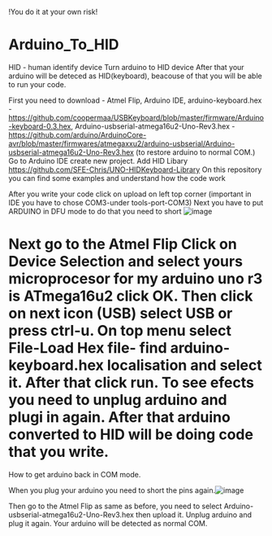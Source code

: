 !You do it at your own risk!

# Arduino_To_HID
HID - human identify device
Turn arduino to HID device
After that your arduino will be deteced as HID(keyboard), beacouse of that you will be able to run your code.

First you need to download - Atmel Flip, Arduino IDE, arduino-keyboard.hex - https://github.com/coopermaa/USBKeyboard/blob/master/firmware/Arduino-keyboard-0.3.hex, Arduino-usbserial-atmega16u2-Uno-Rev3.hex - https://github.com/arduino/ArduinoCore-avr/blob/master/firmwares/atmegaxxu2/arduino-usbserial/Arduino-usbserial-atmega16u2-Uno-Rev3.hex (to restore arduino to normal COM.)
Go to Arduino IDE create new project.
Add HID Libary   https://github.com/SFE-Chris/UNO-HIDKeyboard-Library
On this repository you can find some examples and understand how the code work

After you write your code click on upload on left top corner (important in IDE you have to chose COM3-under tools-port-COM3)
Next you have to put ARDUINO in DFU mode to do that you need to short ![image](https://user-images.githubusercontent.com/90273406/170819092-6b1f80ac-9716-4226-bfa9-1fed6730d968.png)

Next go to the Atmel Flip
Click on Device Selection and select yours microprocesor for my arduino uno r3 is ATmega16u2 click OK. Then click on next icon (USB) select USB or press ctrl-u.
On top menu select File-Load Hex file- find arduino-keyboard.hex localisation and select it. After that click run. To see efects you need to unplug arduino and plugi in again. 
After that arduino converted to HID will be doing code that you write.
================================================================================================================================================================
How to get arduino back in COM mode.



When you plug your arduino you need to short the pins again.![image](https://user-images.githubusercontent.com/90273406/170819092-6b1f80ac-9716-4226-bfa9-1fed6730d968.png)

Then go to the Atmel Flip as same as before, you need to select Arduino-usbserial-atmega16u2-Uno-Rev3.hex then upload it. Unplug arduino and plug it again.
Your arduino will be detected as normal COM.

